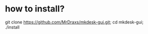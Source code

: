# how to install?
  git clone https://github.com/MrDraxs/mkdesk-gui.git;
  cd mkdesk-gui;
  ./install
